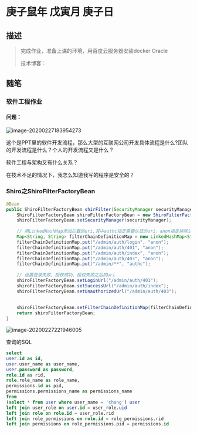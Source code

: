 # 庚子鼠年 戊寅月 庚子日

## 描述

> 完成作业，准备上课的环境，用百度云服务器安装docker  Oracle
>
> 技术博客：

## 随笔

### 软件工程作业

#### 问题：

![image-20200227183954273](https://ae01.alicdn.com/kf/H28f0147bbf5e4f6880d298a5592f6e9d7.png)

这个是PPT里的软件开发流程，那么大型的互联网公司开发具体流程是什么?团队的开发流程是什么？个人的开发流程又是什么？

软件工程与架构又有什么关系？

在技术不足的情况下，我怎么知道我写的程序是安全的？



### Shiro之ShiroFilterFactoryBean

```java
@Bean
public ShiroFilterFactoryBean shirFilter(SecurityManager securityManager) {
    ShiroFilterFactoryBean shiroFilterFactoryBean = new ShiroFilterFactoryBean();
    shiroFilterFactoryBean.setSecurityManager(securityManager);
    
    // 用LinkedHashMap添加拦截的uri,其中authc指定需要认证的uri，anon指定排除认证的uri
    Map<String, String> filterChainDefinitionMap = new LinkedHashMap<String, String>();
    filterChainDefinitionMap.put("/admin/auth/login", "anon");
    filterChainDefinitionMap.put("/admin/auth/401", "anon");
    filterChainDefinitionMap.put("/admin/auth/index", "anon");
    filterChainDefinitionMap.put("/admin/auth/403", "anon");
    filterChainDefinitionMap.put("/admin/**", "authc");
    
    // 设置登录失败，授权成功、授权失败之后的uri
    shiroFilterFactoryBean.setLoginUrl("/admin/auth/401");
    shiroFilterFactoryBean.setSuccessUrl("/admin/auth/index");
    shiroFilterFactoryBean.setUnauthorizedUrl("/admin/auth/403");
    
    
    shiroFilterFactoryBean.setFilterChainDefinitionMap(filterChainDefinitionMap);
    return shiroFilterFactoryBean;
}
```

![image-20200227221946005](https://ae01.alicdn.com/kf/He982b8689ea34185a72eb5e2768dbef7s.png)



查询的SQL

```sql
select 
user.id as id,
user.user_name as user_name,
user.password as password,
role.id as rid,
role.role_name as role_name,
permissions.id as pid,
permissions.permissions_name as permissions_name
from 
(select * from user where user_name = 'chang') user
left join user_role on user.id = user_role.uid
left join role on role.id = user_role.rid
left join role_permissions on role.id = role_permissions.rid
left join permissions on role_permissions.pid = permissions.id
```





